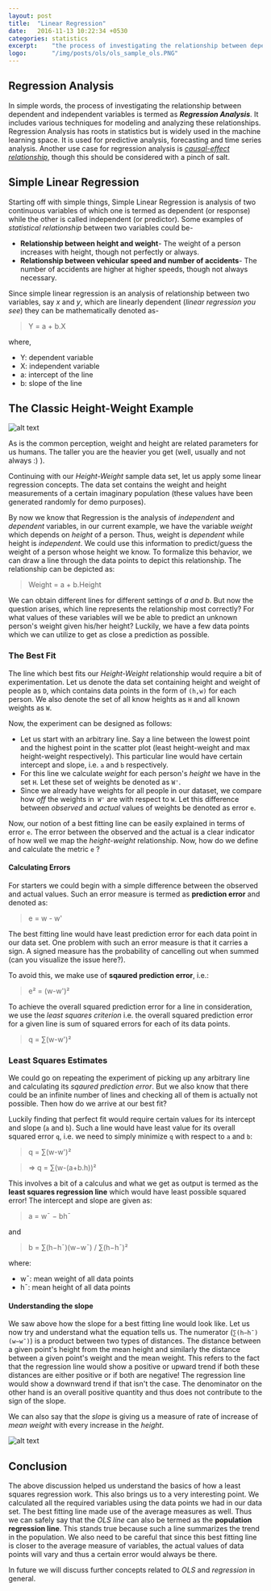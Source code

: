 ```yaml
---
layout: post
title:  "Linear Regression"
date:   2016-11-13 10:22:34 +0530
categories: statistics
excerpt:    "the process of investigating the relationship between dependent and independent variables is termed as ___Regression Analysis___"
logo:       "/img/posts/ols/ols_sample_ols.PNG"
---
```

## Regression Analysis
In simple words, the process of investigating the relationship between dependent and independent variables is termed as ___Regression Analysis___. It includes various techniques for modeling and analyzing these relationships. Regression Analysis has roots in statistics but is widely used in the machine learning space. It is used for predictive analysis, forecasting and time series analysis. Another use case for regression analysis is [_causal-effect relationship_](https://en.wikipedia.org/wiki/Correlation_does_not_imply_causation), though this should be considered with a pinch of salt.


## Simple Linear Regression
Starting off with simple things, Simple Linear Regression is analysis of two continuous variables of which one is termed as dependent (or response) while the other is called independent (or predictor). Some examples of _statistical relationship_ between two variables could be-


- **Relationship between height and weight**- The weight of a person increases with height, though not perfectly or always.
- **Relationship between vehicular speed and number of accidents**- The number of accidents are higher at higher speeds, though not always necessary.

Since simple linear regression is an analysis of relationship between two variables, say _x_ and _y_, which are linearly dependent (_linear regression you see_) they can be mathematically denoted as-

> Y = a + b.X

where,


  - Y: dependent variable
  - X: independent variable
  - a: intercept of the line
  - b: slope of the line


## The Classic Height-Weight Example

![alt text][sample_scatter]

As is the common perception, weight and height are related parameters for us humans. The taller you are the heavier you get (well, usually and not always :) ).

Continuing with our _Height-Weight_ sample data set, let us apply some linear regression concepts. The data set contains the weight and height measurements of a certain imaginary population (these values have been generated randomly for demo purposes).

By now we know that Regression is the analysis of _independent_ and _dependent_ variables, in our current example, we have the variable _weight_ which depends on _height_ of a person. Thus, weight is _dependent_ while height is _independent_. We could use this information to predict/guess the weight of a person whose height we know. To formalize this behavior, we can draw a line through the data points to depict this relationship. The relationship can be depicted as:

> Weight = a + b.Height

We can obtain different lines for different settings of _a and b_. But now the question arises, which line represents the relationship most correctly? For what values of these variables will we be able to predict an unknown person's weight given his/her height? Luckily, we have a few data points which we can utilize to get as close a prediction as possible.


### The Best Fit

The line which best fits our _Height-Weight_ relationship would require a bit of experimentation.
Let us denote the data set containing height and weight of people as ```D```, which contains data points in the form of ```(h,w)``` for each person. We also denote the set of all know heights as ```H``` and all known weights as ```W```.

Now, the experiment can be designed as follows:


  - Let us start with an arbitrary line. Say a line between the lowest point and the highest point in the scatter plot (least height-weight and max height-weight respectively). This particular line would have certain intercept and slope, i.e. ```a``` and ```b``` respectively.
  - For this line we calculate _weight_ for each person's _height_ we have in the set ```H```. Let these set of weights be denoted as ```W'```.
  - Since we already have weights for all people in our dataset, we compare how _off_ the weights in``` W'``` are with respect to ```W```. Let this difference between _observed_ and _actual_ values of weights be denoted as error ```e```.

Now, our notion of a best fitting line can be easily explained in terms of error ```e```. The error between the observed and the actual is a clear indicator of how well we map the _height-weight_ relationship. Now, how do we define and calculate the metric ```e``` ?


#### Calculating Errors
For starters we could begin with a simple difference between the observed and actual values. Such an error measure is termed as **prediction error** and denoted as:

> e = w - w'

The best fitting line would have least prediction error for each data point in our data set. One problem with such an error measure is that it carries a sign. A signed measure has the probability of cancelling out when summed (can you visualize the issue here?).

To avoid this, we make use of **sqaured prediction error**, i.e.:

> e² = (w-w')²

To achieve the overall squared prediction error for a line in consideration, we use the _least squares criterion_ i.e. the overall squared prediction error for a given line is sum of squared errors for each of its data points.

> q = ∑(w-w')²

### Least Squares Estimates

We could go on repeating the experiment of picking up any arbitrary line and calculating its _sqaured prediction error_. But we also know that there could be an infinite number of lines and checking all of them is actually not possible. Then how do we arrive at our best fit?

Luckily finding that perfect fit would require certain values for its intercept and slope (```a``` and ```b```). Such a line would have least value for its overall squared error ```q```, i.e. we need to simply minimize ```q``` with respect to ```a``` and ```b```:

> q = ∑(w-w')²

> => q = ∑(w-(a+b.h))²

This involves a bit of a calculus and what we get as output is termed as the **least squares regression line** which would have least possible squared error! The intercept and slope are given as:

> a = w¯ − bh¯

and

> b = ∑(h−h¯)(w−w¯) / ∑(h−h¯)²

where:


  - w¯: mean weight of all data points
  - h¯: mean height of all data points

#### Understanding the slope

We saw above how the slope for a best fitting line would look like. Let us now try and understand what the equation tells us. The numerator (```∑(h−h¯)(w−w¯)```) is a product between two types of distances. The distance between a given point's height from the mean height and similarly the distance between a given point's weight and the mean weight. This refers to the fact that the regression line would show a positive or upward trend if both these distances are either positive or if both are negative! The regression line would show a downward trend if that isn't the case. The denominator on the other hand is an overall positive quantity and thus does not contribute to the sign of the slope.

We can also say that the _slope_ is giving us a measure of rate of increase of _mean weight_ with every increase in the _height_.

![alt text][sample_ols]

## Conclusion

The above discussion helped us understand the basics of how a least squares regression work. This also brings us to a very interesting point. We calculated all the required variables using the data points we had in our data set. The best fitting line made use of the average measures as well. Thus we can safely say that the _OLS line_ can also be termed as the **population regression line**. This stands true because such a line summarizes the trend in the population. We also need to be careful that since this best fitting line is closer to the average measure of variables, the actual values of data points will vary and thus a certain error would always be there.

In future we will discuss further concepts related to _OLS_ and _regression_ in general.


[sample_scatter]: {{site.baseurl}}/img/posts/ols/ols_sample_scatter.PNG "Sample Scatter plot of Height Vs Weight"
[sample_ols]: {{site.baseurl}}/img/posts/ols/ols_sample_ols.PNG "The best fit for our sample Height Vs Weight data set"
